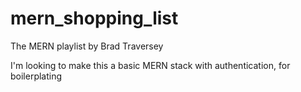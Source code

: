 # mern_shopping_list
The MERN playlist by Brad Traversey

I'm looking to make this a basic MERN stack with authentication, for boilerplating
